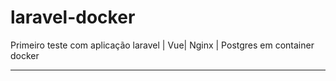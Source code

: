 # laravel-docker
<p> Primeiro teste com aplicação laravel | Vue| Nginx | Postgres em container docker <p>

------------------------



